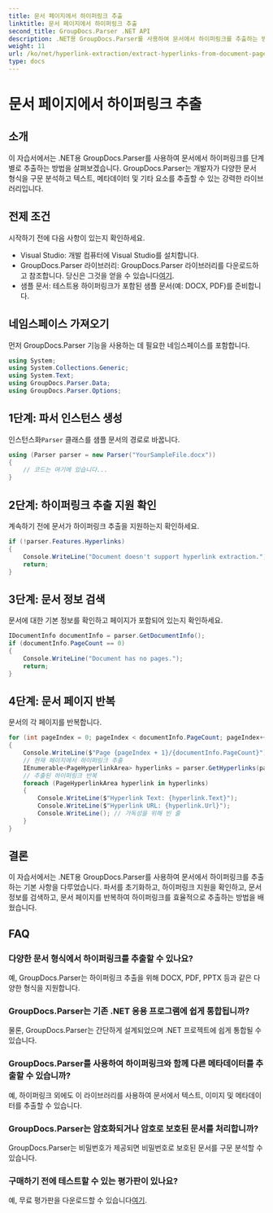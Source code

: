 ```yaml
---
title: 문서 페이지에서 하이퍼링크 추출
linktitle: 문서 페이지에서 하이퍼링크 추출
second_title: GroupDocs.Parser .NET API
description: .NET용 GroupDocs.Parser를 사용하여 문서에서 하이퍼링크를 추출하는 방법을 알아보세요. C#에서 하이퍼링크 추출을 위한 단계별 가이드입니다.
weight: 11
url: /ko/net/hyperlink-extraction/extract-hyperlinks-from-document-page/
type: docs
---
```

# 문서 페이지에서 하이퍼링크 추출

## 소개
이 자습서에서는 .NET용 GroupDocs.Parser를 사용하여 문서에서 하이퍼링크를 단계별로 추출하는 방법을 살펴보겠습니다. GroupDocs.Parser는 개발자가 다양한 문서 형식을 구문 분석하고 텍스트, 메타데이터 및 기타 요소를 추출할 수 있는 강력한 라이브러리입니다.
## 전제 조건
시작하기 전에 다음 사항이 있는지 확인하세요.
- Visual Studio: 개발 컴퓨터에 Visual Studio를 설치합니다.
-  GroupDocs.Parser 라이브러리: GroupDocs.Parser 라이브러리를 다운로드하고 참조합니다. 당신은 그것을 얻을 수 있습니다[여기](https://releases.groupdocs.com/parser/net/).
- 샘플 문서: 테스트용 하이퍼링크가 포함된 샘플 문서(예: DOCX, PDF)를 준비합니다.

## 네임스페이스 가져오기
먼저 GroupDocs.Parser 기능을 사용하는 데 필요한 네임스페이스를 포함합니다.
```csharp
using System;
using System.Collections.Generic;
using System.Text;
using GroupDocs.Parser.Data;
using GroupDocs.Parser.Options;
```
## 1단계: 파서 인스턴스 생성
 인스턴스화`Parser` 클래스를 샘플 문서의 경로로 바꿉니다.
```csharp
using (Parser parser = new Parser("YourSampleFile.docx"))
{
    // 코드는 여기에 있습니다...
}
```
## 2단계: 하이퍼링크 추출 지원 확인
계속하기 전에 문서가 하이퍼링크 추출을 지원하는지 확인하세요.
```csharp
if (!parser.Features.Hyperlinks)
{
    Console.WriteLine("Document doesn't support hyperlink extraction.");
    return;
}
```
## 3단계: 문서 정보 검색
문서에 대한 기본 정보를 확인하고 페이지가 포함되어 있는지 확인하세요.
```csharp
IDocumentInfo documentInfo = parser.GetDocumentInfo();
if (documentInfo.PageCount == 0)
{
    Console.WriteLine("Document has no pages.");
    return;
}
```
## 4단계: 문서 페이지 반복
문서의 각 페이지를 반복합니다.
```csharp
for (int pageIndex = 0; pageIndex < documentInfo.PageCount; pageIndex++)
{
    Console.WriteLine($"Page {pageIndex + 1}/{documentInfo.PageCount}");
    // 현재 페이지에서 하이퍼링크 추출
    IEnumerable<PageHyperlinkArea> hyperlinks = parser.GetHyperlinks(pageIndex);
    // 추출된 하이퍼링크 반복
    foreach (PageHyperlinkArea hyperlink in hyperlinks)
    {
        Console.WriteLine($"Hyperlink Text: {hyperlink.Text}");
        Console.WriteLine($"Hyperlink URL: {hyperlink.Url}");
        Console.WriteLine(); // 가독성을 위해 빈 줄
    }
}
```

## 결론
이 자습서에서는 .NET용 GroupDocs.Parser를 사용하여 문서에서 하이퍼링크를 추출하는 기본 사항을 다루었습니다. 파서를 초기화하고, 하이퍼링크 지원을 확인하고, 문서 정보를 검색하고, 문서 페이지를 반복하여 하이퍼링크를 효율적으로 추출하는 방법을 배웠습니다.

## FAQ
### 다양한 문서 형식에서 하이퍼링크를 추출할 수 있나요?
예, GroupDocs.Parser는 하이퍼링크 추출을 위해 DOCX, PDF, PPTX 등과 같은 다양한 형식을 지원합니다.
### GroupDocs.Parser는 기존 .NET 응용 프로그램에 쉽게 통합됩니까?
물론, GroupDocs.Parser는 간단하게 설계되었으며 .NET 프로젝트에 쉽게 통합될 수 있습니다.
### GroupDocs.Parser를 사용하여 하이퍼링크와 함께 다른 메타데이터를 추출할 수 있습니까?
예, 하이퍼링크 외에도 이 라이브러리를 사용하여 문서에서 텍스트, 이미지 및 메타데이터를 추출할 수 있습니다.
### GroupDocs.Parser는 암호화되거나 암호로 보호된 문서를 처리합니까?
GroupDocs.Parser는 비밀번호가 제공되면 비밀번호로 보호된 문서를 구문 분석할 수 있습니다.
### 구매하기 전에 테스트할 수 있는 평가판이 있나요?
 예, 무료 평가판을 다운로드할 수 있습니다[여기](https://releases.groupdocs.com/).